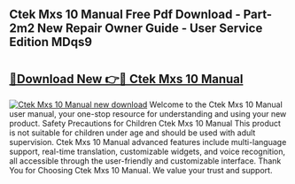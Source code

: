 ## Ctek Mxs 10 Manual Free Pdf Download - Part-2m2 New Repair Owner Guide - User Service Edition MDqs9

# <h2><a href="http://cf26922.oget.top/?id=Ctek+Mxs+10+Manual">🔗Download New 👉🔴 Ctek Mxs 10 Manual</a></h2>

[![Ctek Mxs 10 Manual new download](https://i.imgur.com/5g1atiW.png)](http://cf26922.oget.top/?id=Ctek+Mxs+10+Manual)
Welcome to the Ctek Mxs 10 Manual user manual, your one-stop resource for understanding and using your new product. Safety Precautions for Children Ctek Mxs 10 Manual This product is not suitable for children under age and should be used with adult supervision. Ctek Mxs 10 Manual advanced features include multi-language support, real-time translation, customizable widgets, and voice recognition, all accessible through the user-friendly and customizable interface. Thank You for Choosing Ctek Mxs 10 Manual. We value your trust and support.
